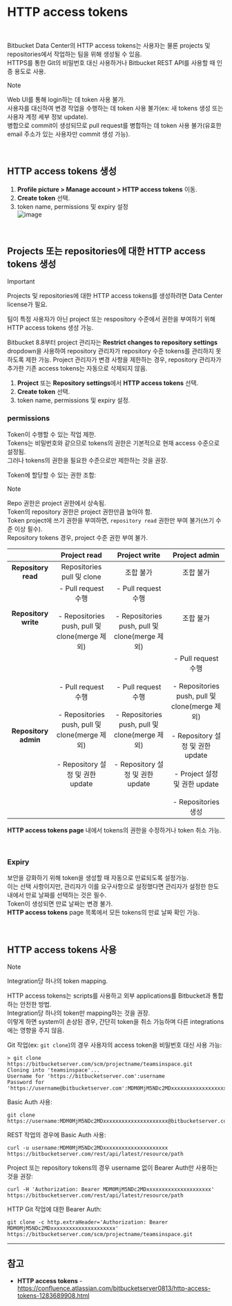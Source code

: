 # HTTP access tokens

<br>

Bitbucket Data Center의 HTTP access tokens는 사용자는 물론 projects 및 repositories에서 작업하는 팀을 위해 생성될 수 있음.  
HTTPS를 통한 Git의 비밀번호 대신 사용하거나 Bitbucket REST API를 사용할 때 인증 용도로 사용.

> [!NOTE]  
> Web UI를 통해 login하는 데 token 사용 불가.  
> 사용자를 대신하여 변경 작업을 수행하는 데 token 사용 불가(ex: 새 tokens 생성 또는 사용자 계정 세부 정보 update).  
> 병합으로 commit이 생성되므로 pull request를 병합하는 데 token 사용 불가(유효한 email 주소가 있는 사용자만 commit 생성 가능).

<br>

## HTTP access tokens 생성
1. **Profile picture > Manage account > HTTP access tokens** 이동.
2. **Create token** 선택.
3. token name, permissions 및 expiry 설정  
  ![image](https://confluence.atlassian.com/bitbucketserver0813/files/1283689908/1283689916/1/1674026043649/CreateHTTPtoken.png)

<br>

## Projects 또는 repositories에 대한 HTTP access tokens 생성
> [!IMPORTANT]  
> Projects 및 repositories에 대한 HTTP access tokens를 생성하려면 Data Center license가 필요.

팀이 특정 사용자가 아닌 project 또는 respository 수준에서 권한을 부여하기 위해 HTTP access tokens 생성 가능.

Bitbucket 8.8부터 project 관리자는 **Restrict changes to repository settings** dropdown을 사용하여 repository 관리자가 repository 수준 tokens를 관리하지 못하도록 제한 가능.
Project 관리자가 변경 사항을 제한하는 경우, repository 관리자가 추가한 기존 access tokens는 자동으로 삭제되지 않음.

1. **Project** 또는 **Repository settings**에서 **HTTP access tokens** 선택.
2. **Create token** 선택.
3. token name, permissions 및 expiry 설정.

### permissions
Token이 수행할 수 있는 작업 제한.  
Tokens는 비밀번호와 같으므로 tokens의 권한은 기본적으로 현재 access 수준으로 설정됨.  
그러나 tokens의 권한을 필요한 수준으로만 제한하는 것을 권장.

Token에 할당할 수 있는 권한 조합:  
> [!NOTE]  
> Repo 권한은 project 권한에서 상속됨.  
> Token의 repository 권한은 project 권한만큼 높아야 함.  
> Token project에 쓰기 권한을 부여하면, `repository read` 권한만 부여 불가(쓰기 수준 이상 필수).  
> Repository tokens 경우, project 수준 권한 부여 불가.

| | Project read | Project write | Project admin |
:---: | :---: | :---: | :---:
**Repository read** | Repositories pull 및 clone | 조합 불가 | 조합 불가
**Repository write** | - Pull request 수행<br><br> - Repositories push, pull 및 clone(merge 제외) | - Pull request 수행<br><br> - Repositories push, pull 및 clone(merge 제외) | 조합 불가
**Repository admin** | - Pull request 수행<br><br> - Repositories push, pull 및 clone(merge 제외)<br><br> - Repository 설정 및 권한 update | - Pull request 수행<br><br> - Repositories push, pull 및 clone(merge 제외)<br><br> - Repository 설정 및 권한 update | - Pull request 수행<br><br> - Repositories push, pull 및 clone(merge 제외)<br><br> - Repository 설정 및 권한 update<br><br> - Project 설정 및 권한 update<br><br> - Repositories 생성

**HTTP access tokens page** 내에서 tokens의 권한을 수정하거나 token 취소 가능.

<br>

### Expiry
보안을 강화하기 위해 token을 생성할 때 자동으로 만료되도록 설정가능.  
이는 선택 사항이지만, 관리자가 이를 요구사항으로 설정했다면 관리자가 설정한 한도 내에서 만료 날짜를 선택하는 것은 필수.  
Token이 생성되면 만료 날짜는 변경 불가.  
**HTTP access tokens** page 목록에서 모든 tokens의 만료 날짜 확인 가능.

<br>

## HTTP access tokens 사용
> [!NOTE]  
> Integration당 하나의 token mapping.
> 
> HTTP access tokens는 scripts를 사용하고 외부 applications를 Bitbucket과 통합하는 안전한 방법.  
> Integration당 하나의 token만 mapping하는 것을 권장.  
> 이렇게 하면 system이 손상된 경우, 간단히 token을 취소 가능하며 다른 integrations에는 영향을 주지 않음.

Git 작업(ex: `git clone`)의 경우 사용자의 access token을 비밀번호 대신 사용 가능:
```
> git clone https://bitbucketserver.com/scm/projectname/teamsinspace.git
Cloning into 'teamsinspace'...
Username for 'https://bitbucketserver.com':username
Password for 'https://username@bitbucketserver.com':MDM0MjM5NDc2MDxxxxxxxxxxxxxxxxxxxxx
```

Basic Auth 사용:
```
git clone https://username:MDM0MjM5NDc2MDxxxxxxxxxxxxxxxxxxxxx@bitbucketserver.com/scm/projectname/teamsinspace.git
```

REST 작업의 경우에 Basic Auth 사용:
```
curl -u username:MDM0MjM5NDc2MDxxxxxxxxxxxxxxxxxxxxx https://bitbucketserver.com/rest/api/latest/resource/path
```

Project 또는 repository tokens의 경우 username 없이 Bearer Auth만 사용하는 것을 권장:
```
curl -H 'Authorization: Bearer MDM0MjM5NDc2MDxxxxxxxxxxxxxxxxxxxxx' https://bitbucketserver.com/rest/api/latest/resource/path
```

HTTP Git 작업에 대한 Bearer Auth:
```
git clone -c http.extraHeader='Authorization: Bearer MDM0MjM5NDc2MDxxxxxxxxxxxxxxxxxxxxx' https://bitbucketserver.com/scm/projectname/teamsinspace.git
```

<hr>

## 참고
- **HTTP access tokens** - https://confluence.atlassian.com/bitbucketserver0813/http-access-tokens-1283689908.html
